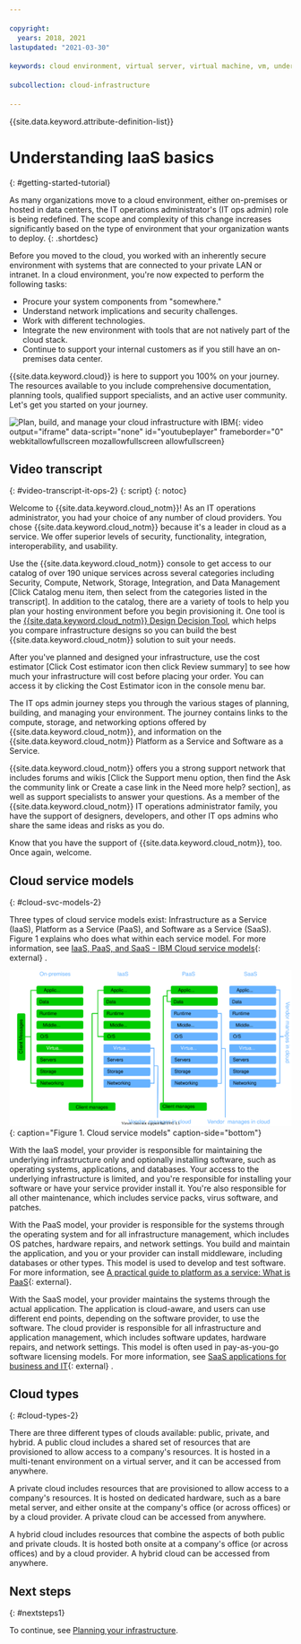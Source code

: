 ```yaml
---

copyright:
  years: 2018, 2021
lastupdated: "2021-03-30"

keywords: cloud environment, virtual server, virtual machine, vm, understanding infrastructure, IaaS model, IT ops admin, on-premises, data center

subcollection: cloud-infrastructure

---
```


{{site.data.keyword.attribute-definition-list}}

# Understanding IaaS basics
{: #getting-started-tutorial}

As many organizations move to a cloud environment, either on-premises or hosted in data centers, the IT operations administrator's (IT ops admin) role is being redefined. The scope and complexity of this change increases significantly based on the type of environment that your organization wants to deploy.
{: .shortdesc}

Before you moved to the cloud, you worked with an inherently secure environment with systems that are connected to your private LAN or intranet. In a cloud environment, you're now expected to perform the following tasks:

* Procure your system components from "somewhere."
* Understand network implications and security challenges.
* Work with different technologies.  
* Integrate the new environment with tools that are not natively part of the cloud stack.
* Continue to support your internal customers as if you still have an on-premises data center.

{{site.data.keyword.cloud}} is here to support you 100% on your journey. The resources available to you include comprehensive documentation, planning tools, qualified support specialists, and an active user community. Let's get you started on your journey.

![Plan, build, and manage your cloud infrastructure with IBM](https://www.youtube.com/embed/Kmt_odiCWvU){: video output="iframe" data-script="none" id="youtubeplayer" frameborder="0" webkitallowfullscreen mozallowfullscreen allowfullscreen}

## Video transcript
{: #video-transcript-it-ops-2}
{: script}
{: notoc}

Welcome to {{site.data.keyword.cloud_notm}}! As an IT operations administrator, you had your choice of any number of cloud providers. You chose {{site.data.keyword.cloud_notm}} because it's a leader in cloud as a service. We offer superior levels of security, functionality, integration, interoperability, and usability. 

Use the {{site.data.keyword.cloud_notm}} console to get access to our catalog of over 190 unique services across several categories including Security, Compute, Network, Storage, Integration, and Data Management [Click Catalog menu item, then select from the categories listed in the transcript]. In addition to the catalog, there are a variety of tools to help you plan your hosting environment before you begin provisioning it. One tool is the [{{site.data.keyword.cloud_notm}} Design Decision Tool](https://github.com/ibm-cloud-architecture/infrastructure-design-decision-tool), which helps you compare infrastructure designs so you can build the best {{site.data.keyword.cloud_notm}} solution to suit your needs.

After you've planned and designed your infrastructure, use the cost estimator [Click Cost estimator icon then click Review summary] to see how much your infrastructure will cost before placing your order. You can access it by clicking the Cost Estimator icon in the console menu bar.

The IT ops admin journey steps you through the various stages of planning, building, and managing your environment. The journey contains links to the compute, storage, and networking options offered by {{site.data.keyword.cloud_notm}}, and information on the {{site.data.keyword.cloud_notm}} Platform as a Service and Software as a Service.

{{site.data.keyword.cloud_notm}} offers you a strong support network that includes forums and wikis [Click the Support menu option, then find the Ask the community link or Create a case link in the Need more help? section], as well as support specialists to answer your questions. As a member of the {{site.data.keyword.cloud_notm}} IT operations administrator family, you have the support of designers, developers, and other IT ops admins who share the same ideas and risks as you do.

Know that you have the support of {{site.data.keyword.cloud_notm}}, too. Once again, welcome. 

## Cloud service models
{: #cloud-svc-models-2}

Three types of cloud service models exist: Infrastructure as a Service (IaaS), Platform as a Service (PaaS), and Software as a Service (SaaS). Figure 1 explains who does what within each service model. For more information, see [IaaS, PaaS, and SaaS - IBM Cloud service models](https://www.ibm.com/cloud/learn/iaas-paas-saas){: external} .

![Cloud service models.](images/cloud-svc-models.svg "Diagram showing the cloud service models"){: caption="Figure 1. Cloud service models" caption-side="bottom"}

With the IaaS model, your provider is responsible for maintaining the underlying infrastructure only and optionally installing software, such as operating systems, applications, and databases. Your access to the underlying infrastructure is limited, and you're responsible for installing your software or have your service provider install it. You're also responsible for all other maintenance, which includes service packs, virus software, and patches.

With the PaaS model, your provider is responsible for the systems through the operating system and for all infrastructure management, which includes OS patches, hardware repairs, and network settings. You build and maintain the application, and you or your provider can install middleware, including databases or other types. This model is used to develop and test software. For more information, see [A practical guide to platform as a service: What is PaaS](https://www.ibm.com/blogs/cloud-computing/2016/08/10/practical-guide-paas/){: external}.

With the SaaS model, your provider maintains the systems through the actual application. The application is cloud-aware, and users can use different end points, depending on the software provider, to use the software. The cloud provider is responsible for all infrastructure and application management, which includes software updates, hardware repairs, and network settings. This model is often used in pay-as-you-go software licensing models. For more information, see [SaaS applications for business and IT](https://www.ibm.com/cloud/saas){: external} .

## Cloud types
{: #cloud-types-2}

There are three different types of clouds available: public, private, and hybrid. A public cloud includes a shared set of resources that are provisioned to allow access to a company's resources. It is hosted in a multi-tenant environment on a virtual server, and it can be accessed from anywhere.

A private cloud includes resources that are provisioned to allow access to a company's resources. It is hosted on dedicated hardware, such as a bare metal server, and either onsite at the company's office (or across offices) or by a cloud provider. A private cloud can be accessed from anywhere.

A hybrid cloud includes resources that combine the aspects of both public and private clouds. It is hosted both onsite at a company's office (or across offices) and by a cloud provider. A hybrid cloud can be accessed from anywhere.

## Next steps
{: #nextsteps1}

To continue, see [Planning your infrastructure](/docs/cloud-infrastructure?topic=cloud-infrastructure-planning-2).
